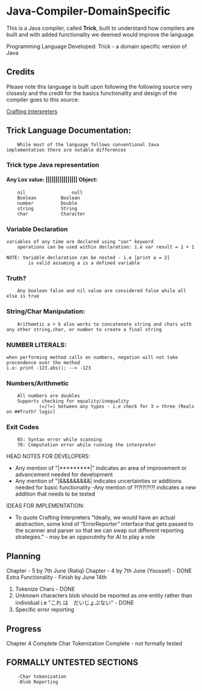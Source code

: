 # Java-Compiler-DomainSpecific

This is a Java compiler, called **Trick**, built to understand how compilers are built and with added functionality we deemed would improve the language.

Programming Language Developed: Trick - a domain specific version of Java

## Credits

Please note this language is built upon following the following source very closesly and the credit for the basics functionality and design of the compiler goes to this source:

[Crafting Interpreters](https://craftinginterpreters.com/)

## Trick Language Documentation:

        While most of the language follows conventional Java implementation there are notable differences



###      Trick type	Java representation
####    Any Lox value: ||||||||||||||||   Object:
        nil	                null
        Boolean	        Boolean
        number	        Double
        string	        String
        char            Character

### Variable Declaration
    variables of any time are declared using "var" keyword
        operations can be used within declaration: i.e var result = 1 + 1

    NOTE: Variable declaration can be nested - i.e [print a = 2]
            is valid assuming a is a defined variable

###      Truth?
        Any boolean false and nil value are considered false while all else is true

###      String/Char Manipulation:

        Arithemtic a + b also works to concatenate string and chars with any other string,char, or number to create a final string

### NUMBER LITERALS:
    when performing method calls on numbers, negation will not take precendence over the method
    i.e: print -123.abs(); --> -123

###     Numbers/Arithmetic
        All numbers are doubles
        Supports checking for equality/inequality 
                (=/!=) between any types - i.e check for 3 = three (Reals on ##Truth? logic)

###     Exit Codes
        65: Syntax error while scanning
        70: Computation error while running the interpreter 

HEAD NOTES FOR DEVELOPERS:
- Any mention of "|*********|" indicates an area of improvement or advancement  needed for development
- Any mention of "|&&&&&&&&&| indicates uncertainties or additions needed for basic functionality
-Any mention of ?!?!?!?!?! indicates a new addition that needs to be tested

IDEAS FOR IMPLEMENTATION:
- To quote Crafting Interpreters "Ideally, we would have an actual abstraction, some kind of “ErrorReporter” interface that gets passed to the scanner and parser so that we can swap out different reporting strategies." - may be an opporutnity for AI to play a role


## Planning


Chapter - 5 by 7th June (Ratiq)
Chapter - 4 by 7th June (Youssef) - DONE
Extra Functionality - Finish by June 14th
1. Tokenize Chars - DONE
2. Unknown characters blob should be reported as one entity rather than individual i.e "これ は　だいじょぶない" - DONE
3. Specific error reporting


## Progress

Chapter 4 Complete
Char Tokenization Complete - not formally tested


## FORMALLY UNTESTED SECTIONS

        -Char tokenization
        -Blob Reporting